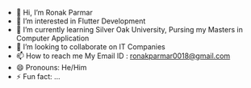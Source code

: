 - 👋 Hi, I’m Ronak Parmar
- 👀 I’m interested in Flutter Development
- 🌱 I’m currently learning Silver Oak University, Pursing my Masters in Computer Application
- 💞️ I’m looking to collaborate on IT Companies
- 📫 How to reach me My Email ID : ronakparmar0018@gmail.com
- 😄 Pronouns: He/Him
- ⚡ Fun fact: ...

<!---
Ronak-0101/Ronak-0101 is a ✨ special ✨ repository because its `README.md` (this file) appears on your GitHub profile.
You can click the Preview link to take a look at your changes.
--->
